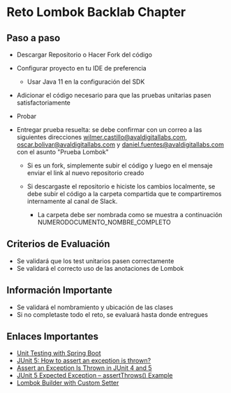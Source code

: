 # Reto Lombok Backlab Chapter

## Paso a paso
* Descargar Repositorio o Hacer Fork del código
* Configurar proyecto en tu IDE de preferencia
  * Usar Java 11 en la configuración del SDK
* Adicionar el código necesario para que las pruebas unitarias pasen satisfactoriamente
* Probar
* Entregar prueba resuelta: se debe confirmar con un correo a las siguientes direcciones wilmer.castillo@avaldigitallabs.com, oscar.bolivar@avaldigitallabs.com y daniel.fuentes@avaldigitallabs.com con el asunto "Prueba Lombok"

  * Si es un fork, simplemente subir el código y luego en el mensaje enviar el link al nuevo repositorio creado
  
  * Si descargaste el repositorio e hiciste los cambios localmente, se debe subir el código a la carpeta compartida que te compartiremos internamente al canal de Slack. 
    * La carpeta debe ser nombrada como se muestra a continuación NUMERODOCUMENTO_NOMBRE_COMPLETO


## Criterios de Evaluación
* Se validará que los test unitarios pasen correctamente
* Se validará el correcto uso de las anotaciones de Lombok

## Información Importante
* Se validará el nombramiento y ubicación de las clases
* Si no completaste todo el reto, se evaluará hasta donde entregues

## Enlaces Importantes

* [Unit Testing with Spring Boot](https://reflectoring.io/unit-testing-spring-boot/)
* [JUnit 5: How to assert an exception is thrown?](https://stackoverflow.com/questions/40268446/junit-5-how-to-assert-an-exception-is-thrown)
* [Assert an Exception Is Thrown in JUnit 4 and 5](https://www.baeldung.com/junit-assert-exception)
* [JUnit 5 Expected Exception – assertThrows() Example](https://howtodoinjava.com/junit5/expected-exception-example/)
* [Lombok Builder with Custom Setter](https://www.baeldung.com/lombok-builder-custom-setter)